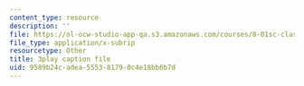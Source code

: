 ```yaml
---
content_type: resource
description: ''
file: https://ol-ocw-studio-app-qa.s3.amazonaws.com/courses/8-01sc-classical-mechanics-fall-2016/9589b24cadea555381790c4e18bb6b7d_bX4liSWB4Gk.vtt
file_type: application/x-subrip
resourcetype: Other
title: 3play caption file
uid: 9589b24c-adea-5553-8179-0c4e18bb6b7d
---
```

